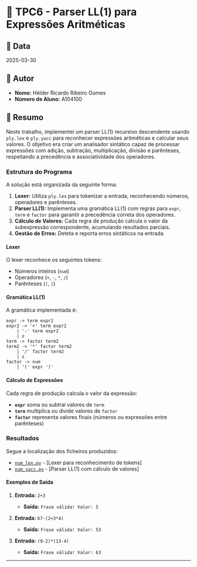 # 📌 TPC6 - Parser LL(1) para Expressões Aritméticas

## 📅 Data
2025-03-30

## 👤 Autor
- **Nome:** Hélder Ricardo Ribeiro Gomes
- **Número de Aluno:** A104100

## 📖 Resumo
Neste trabalho, implementei um parser LL(1) recursivo descendente usando `ply.lex` e `ply.yacc` para reconhecer expressões aritméticas e calcular seus valores. O objetivo era criar um analisador sintático capaz de processar expressões com adição, subtração, multiplicação, divisão e parênteses, respeitando a precedência e associatividade dos operadores.

### **Estrutura do Programa**
A solução está organizada da seguinte forma:
1. **Lexer:** Utiliza `ply.lex` para tokenizar a entrada, reconhecendo números, operadores e parênteses.
2. **Parser LL(1):** Implementa uma gramática LL(1) com regras para `expr`, `term` e `factor` para garantir a precedência correta dos operadores.
3. **Cálculo de Valores:** Cada regra de produção calcula o valor da subexpressão correspondente, acumulando resultados parciais.
4. **Gestão de Erros:** Deteta e reporta erros sintáticos na entrada.

#### **Lexer**
O lexer reconhece os seguintes tokens:
- Números inteiros (`num`)
- Operadores (`+`, `-`, `*`, `/`)
- Parênteses (`(`, `)`)

#### **Gramática LL(1)**
A gramática implementada é:
```
expr -> term expr2
expr2 -> '+' term expr2
    | '-' term expr2
    | ε
term -> factor term2
term2 -> '*' factor term2
    | '/' factor term2
    | ε
factor -> num
    | '(' expr ')'
```

#### **Cálculo de Expressões**
Cada regra de produção calcula o valor da expressão:
- **`expr`** soma ou subtrai valores de `term`
- **`term`** multiplica ou divide valores de `factor`
- **`factor`** representa valores finais (números ou expressões entre parênteses)

### **Resultados**
Segue a localização dos ficheiros produzidos:
- [`num_lex.py`](num_lex.py) - [Lexer para reconhecimento de tokens]
- [`num_yacc.py`](num_yacc.py) - [Parser LL(1) com cálculo de valores]

#### **Exemplos de Saída**
1. **Entrada:** `2+3`
   - **Saída:** `Frase válida! Valor: 5`

2. **Entrada:** `67-(2+3*4)`
   - **Saída:** `Frase válida! Valor: 53`

3. **Entrada:** `(9-2)*(13-4)`
   - **Saída:** `Frase válida! Valor: 63`

---